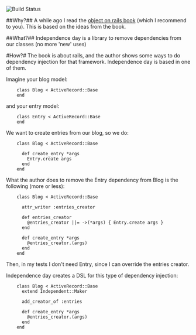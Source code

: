 ![Build Status](https://secure.travis-ci.org/plagelao/independence-day.png?branch=master)

##Why?##
A while ago I read the [object on rails book][1] (which I recommend to you).
This is based on the ideas from the book.

##What?##
Independence day is a library to remove dependencies from our classes (no more 'new' uses)

#How?#
The book is about rails, and the author shows some ways to do dependency injection for that framework. Independence day is based in one of them.

Imagine your blog model:

        class Blog < ActiveRecord::Base
        end

and your entry model:

        class Entry < ActiveRecord::Base
        end

We want to create entries from our blog, so we do:

        class Blog < ActiveRecord::Base

          def create_entry *args
            Entry.create args
          end
        end

What the author does to remove the Entry dependency from Blog is the following (more or less):

        class Blog < ActiveRecord::Base

          attr_writer :entries_creator

          def entries_creator
            @entries_creator ||= ->(*args) { Entry.create args }
          end

          def create_entry *args
            @entries_creator.(args)
          end
        end

Then, in my tests I don't need Entry, since I can override the entries creator.

Independence day creates a DSL for this type of dependency injection:

        class Blog < ActiveRecord::Base
          extend Independent::Maker

          add_creator_of :entries

          def create_entry *args
            @entries_creator.(args)
          end
        end

[1]: http://devblog.avdi.org/2011/11/15/early-access-beta-of-objects-on-rails-now-available-2/ "Objects on rails by Avdi Grimm"
